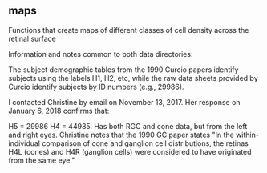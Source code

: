 ## maps

Functions that create maps of different classes of cell density across the retinal surface 

Information and notes common to both data directories:

The subject demographic tables from the 1990 Curcio papers identify subjects using the labels H1, H2, etc, while the raw data sheets provided by Curcio identify subjects by ID numbers (e.g., 29986).

I contacted Christine by email on November 13, 2017. Her response on January 6, 2018 confirms that:

H5 = 29986
H4 = 44985. Has both RGC and cone data, but from the left and right eyes. Christine notes that the 1990 GC paper states "In the within-individual comparison of cone and ganglion cell distributions, the retinas H4L (cones) and H4R (ganglion cells) were considered to have originated from the same eye."





